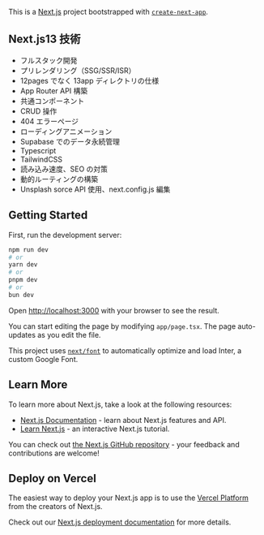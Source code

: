 This is a [Next.js](https://nextjs.org/) project bootstrapped with [`create-next-app`](https://github.com/vercel/next.js/tree/canary/packages/create-next-app).

## Next.js13 技術

- フルスタック開発
- プリレンダリング（SSG/SSR/ISR）
- 12pages でなく 13app ディレクトリの仕様
- App Router API 構築
- 共通コンポーネント
- CRUD 操作
- 404 エラーページ
- ローディングアニメーション
- Supabase でのデータ永続管理
- Typescript
- TailwindCSS
- 読み込み速度、SEO の対策
- 動的ルーティングの構築
- Unsplash sorce API 使用、next.config.js 編集

## Getting Started

First, run the development server:

```bash
npm run dev
# or
yarn dev
# or
pnpm dev
# or
bun dev
```

Open [http://localhost:3000](http://localhost:3000) with your browser to see the result.

You can start editing the page by modifying `app/page.tsx`. The page auto-updates as you edit the file.

This project uses [`next/font`](https://nextjs.org/docs/basic-features/font-optimization) to automatically optimize and load Inter, a custom Google Font.

## Learn More

To learn more about Next.js, take a look at the following resources:

- [Next.js Documentation](https://nextjs.org/docs) - learn about Next.js features and API.
- [Learn Next.js](https://nextjs.org/learn) - an interactive Next.js tutorial.

You can check out [the Next.js GitHub repository](https://github.com/vercel/next.js/) - your feedback and contributions are welcome!

## Deploy on Vercel

The easiest way to deploy your Next.js app is to use the [Vercel Platform](https://vercel.com/new?utm_medium=default-template&filter=next.js&utm_source=create-next-app&utm_campaign=create-next-app-readme) from the creators of Next.js.

Check out our [Next.js deployment documentation](https://nextjs.org/docs/deployment) for more details.
